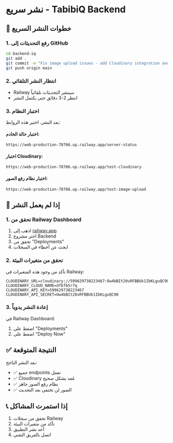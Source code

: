 # نشر سريع - TabibiQ Backend

## 🚀 خطوات النشر السريع

### 1. رفع التحديثات إلى GitHub
```bash
cd backend-iq
git add .
git commit -m "Fix image upload issues - add Cloudinary integration and test endpoints"
git push origin main
```

### 2. انتظار النشر التلقائي
- Railway سينشر التحديثات تلقائياً
- انتظر 2-3 دقائق حتى يكتمل النشر

### 3. اختبار النظام
بعد النشر، اختبر هذه الروابط:

#### اختبار حالة الخادم:
```
https://web-production-78766.up.railway.app/server-status
```

#### اختبار Cloudinary:
```
https://web-production-78766.up.railway.app/test-cloudinary
```

#### اختبار نظام رفع الصور:
```
https://web-production-78766.up.railway.app/test-image-upload
```

## 🔧 إذا لم يعمل النشر

### 1. تحقق من Railway Dashboard
1. اذهب إلى [railway.app](https://railway.app)
2. اختر مشروع Backend
3. تحقق من "Deployments"
4. ابحث عن أخطاء في السجلات

### 2. تحقق من متغيرات البيئة
تأكد من وجود هذه المتغيرات في Railway:
```
CLOUDINARY_URL=cloudinary://599629738223467:Ow4bBIt20vRFBBUk1IbKLguQC98@dfbfb5r7q
CLOUDINARY_CLOUD_NAME=dfbfb5r7q
CLOUDINARY_API_KEY=599629738223467
CLOUDINARY_API_SECRET=Ow4bBIt20vRFBBUk1IbKLguQC98
```

### 3. إعادة النشر يدوياً
في Railway Dashboard:
1. اضغط على "Deployments"
2. اضغط على "Deploy Now"

## ✅ النتيجة المتوقعة

بعد النشر الناجح:
- ✅ جميع endpoints تعمل
- ✅ Cloudinary مُعد بشكل صحيح
- ✅ نظام رفع الصور جاهز
- ✅ الصور لن تختفي بعد التحديث

## 📞 إذا استمرت المشاكل

1. تحقق من سجلات Railway
2. تأكد من متغيرات البيئة
3. أعد نشر التطبيق
4. اتصل بالفريق التقني 